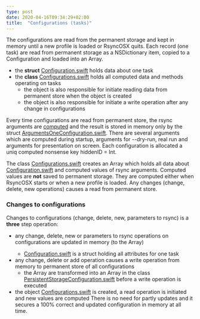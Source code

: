 ```yaml
---
type: post
date: 2020-04-16T09:34:29+02:00
title:  "Configurations (tasks)"
---
```

The configurations are read from the permanent storage and kept in memory until a new profile is loaded or RsyncOSX quits. Each record (one task) are read from permanent storage as a NSDictionary item, copied to a Configuration and loaded into an Array<Configuration>.

- the **struct** [Configuration.swift](https://github.com/rsyncOSX/RsyncOSX/blob/master/RsyncOSX/Configuration.swift) holds data about one task
- the **class** [Configurations.swift](https://github.com/rsyncOSX/RsyncOSX/blob/master/RsyncOSX/Configurations.swift) holds all computed data and methods operating on tasks
  - the object is also responsible for initiate reading data from permanent store when the object is created
  - the object is also responsible for initiate a write operation after any change in configurations

Every time configurations are read from permanent store, the rsync arguments are [computed](https://github.com/rsyncOSX/RsyncOSX/blob/master/RsyncOSX/RsyncParameters.swift) and the result is stored in memory only by the struct [ArgumentsOneConfiguration.swift](https://github.com/rsyncOSX/RsyncOSX/blob/master/RsyncOSX/ArgumentsOneConfiguration.swift). There are several arguments which are computed during startup, arguments for --dry-run, real run and arguments for presentation on screen. Each configuration is allocated a uniq computed nonsense key hiddenID = Int.

The class [Configurations.swift](https://github.com/rsyncOSX/RsyncOSX/blob/master/RsyncOSX/Configurations.swift) creates an Array<NSMutableDictionary> which holds all data about [Configuration.swift](https://github.com/rsyncOSX/RsyncOSX/blob/master/RsyncOSX/Configuration.swift) and computed values of rsync arguments. Computed values are **not** saved to permanent storage. They are computed either when RsyncOSX starts or when a new profile is loaded. Any changes (change, delete, new operations) causes a read from permanent store.

### Changes to configurations

Changes to configurations (change, delete, new, parameters to rsync) is a **three** step operation:
- any change, delete, new or parameters to rsync operations on configurations are updated in memory (to the Array<Configuration>)
  - [Configuration.swift](https://github.com/rsyncOSX/RsyncOSX/blob/master/RsyncOSX/Configuration.swift) is a struct holding all attributes for one task
- any change, delete or add operation causes a write operation from memory to permanent store of all configurations
  - the Array<Configuration> are transformed into an Array<NSDictionary> in the class [PersistentStorageConfiguration.swift](https://github.com/rsyncOSX/RsyncOSX/blob/master/RsyncOSX/PersistentStorageConfiguration.swift) before a write operation is executed
- the object [Configurations.swift](https://github.com/rsyncOSX/RsyncOSX/blob/master/RsyncOSX/Configurations.swift) is created, a read operation is initiated and new values are computed
There is no need for partly updates and it secures a 100% correct and updated configuration in memory at all time.
